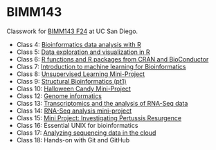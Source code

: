 # BIMM143
Classwork for [BIMM143 F24](https://bioboot.github.io/bimm143_F24/) at UC San Diego.

- Class 4: [Bioinformatics data analysis with R](https://github.com/NatalianaH/bimm143_github/blob/main/Class04/Lab04.html)
- Class 5: [Data exploration and visualization in R](https://github.com/NatalianaH/bimm143_github/blob/main/class05/class05.md)
- Class 6: [R functions and R packages from CRAN and BioConductor](https://github.com/NatalianaH/bimm143_github/blob/main/Class06/Class6.md)
- Class 7: [Introduction to machine learning for Bioinformatics](https://github.com/NatalianaH/bimm143_github/blob/main/Class07/Class07.md)
- Class 8: [Unsupervised Learning Mini-Project](https://github.com/NatalianaH/bimm143_github/blob/main/Class08/Class08_mini_project.md)
- Class 9: [Structural Bioinformatics (pt1)](https://github.com/NatalianaH/bimm143_github/blob/main/Class09/Class09.md)
- Class 10: [Halloween Candy Mini-Project](https://github.com/NatalianaH/bimm143_github/blob/main/Class10/Class10.md)
- Class 12: [Genome informatics](https://github.com/NatalianaH/bimm143_github/blob/main/Class12/Class12_hmwk.md)
- Class 13: [Transcriptomics and the analysis of RNA-Seq data](https://github.com/NatalianaH/bimm143_github/blob/main/Class13/Class13.md)
- Class 14: [RNA-Seq analysis mini-project](https://github.com/NatalianaH/bimm143_github/blob/main/Class14/Class14.md)
- Class 15: [Mini Project: Investigating Pertussis Resurgence](https://github.com/NatalianaH/bimm143_github/blob/main/Class15/Class15.md)
- Class 16: Essential UNIX for bioinformatics
- Class 17: [Analyzing sequencing data in the cloud](https://github.com/NatalianaH/bimm143_github/blob/main/Class17/Class17.md)
- Class 18: Hands-on with Git and GitHub
